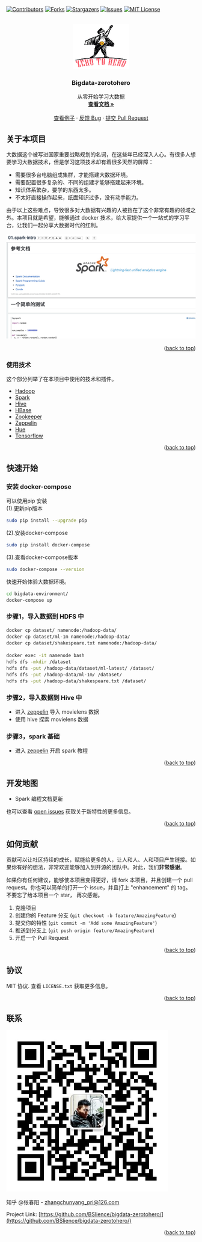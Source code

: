 <div id="top"></div>


<!-- PROJECT SHIELDS -->
<!--
*** I'm using markdown "reference style" links for readability.
*** Reference links are enclosed in brackets [ ] instead of parentheses ( ).
*** See the bottom of this document for the declaration of the reference variables
*** for contributors-url, forks-url, etc. This is an optional, concise syntax you may use.
*** https://www.markdownguide.org/basic-syntax/#reference-style-links
-->
[![Contributors][contributors-shield]][contributors-url]
[![Forks][forks-shield]][forks-url]
[![Stargazers][stars-shield]][stars-url]
[![Issues][issues-shield]][issues-url]
[![MIT License][license-shield]][license-url]



<!-- PROJECT LOGO -->
<br />
<div align="center">
  <a href="https://github.com/BSlience/bigdata-zerotohero">
    <img src="images/logo.png" alt="Logo" width="150" height="120">
  </a>

  <h3 align="center">Bigdata-zerotohero</h3>

  <p align="center">
    从零开始学习大数据
    <br />
    <a href="https://github.com/othneildrew/Best-README-Template"><strong>查看文档 »</strong></a>
    <br />
    <br />
    <a href="https://github.com/othneildrew/Best-README-Template">查看例子</a>
    ·
    <a href="https://github.com/othneildrew/Best-README-Template/issues">反馈 Bug</a>
    ·
    <a href="https://github.com/othneildrew/Best-README-Template/issues">提交 Pull Request</a>
  </p>
</div>



<!-- TABLE OF CONTENTS -->
<!-- <details>
  <summary>Table of Contents</summary>
  <ol>
    <li>
      <a href="#about-the-project">About The Project</a>
      <ul>
        <li><a href="#built-with">Built With</a></li>
      </ul>
    </li>
    <li>
      <a href="#getting-started">Getting Started</a>
      <ul>
        <li><a href="#prerequisites">Prerequisites</a></li>
        <li><a href="#installation">Installation</a></li>
      </ul>
    </li>
    <li><a href="#usage">Usage</a></li>
    <li><a href="#roadmap">Roadmap</a></li>
    <li><a href="#contributing">Contributing</a></li>
    <li><a href="#license">License</a></li>
    <li><a href="#contact">Contact</a></li>
    <li><a href="#acknowledgments">Acknowledgments</a></li>
  </ol>
</details> -->



<!-- ABOUT THE PROJECT -->
## 关于本项目

大数据这个被写进国家重要战略规划的名词，在这些年已经深入人心。有很多人想要学习大数据技术，但是学习这项技术却有着很多天然的屏障：

* 需要很多台电脑组成集群，才能搭建大数据环境。
* 需要配置很多复杂的、不同的组建才能够搭建起来环境。
* 知识体系繁杂，要学的东西太多。
* 不太好直接操作起来，纸面知识过多，没有动手能力。

由于以上这些难点，导致很多对大数据有兴趣的人被挡在了这个非常有趣的领域之外。本项目就是希望，能够通过 docker 技术，给大家提供一个一站式的学习平台，让我们一起分享大数据时代的红利。

[![Product Name Screen Shot][product-screenshot]](https://github.com/BSlience/bigdata-zerotohero)

<p align="right">(<a href="#top">back to top</a>)</p>



### 使用技术

这个部分列举了在本项目中使用的技术和插件。

* [Hadoop](https://hadoop.apache.org/)
* [Spark](https://spark.apache.org/)
* [Hive](https://hive.apache.org/)
* [HBase](https://hbase.apache.org/)
* [Zookeeper](https://zookeeper.apache.org/)
* [Zeppelin](https://zeppelin.apache.org/)
* [Hue](https://docs.gethue.com/quickstart/)
* [Tensorflow](https://www.tensorflow.org/)

<p align="right">(<a href="#top">back to top</a>)</p>

<!-- GETTING STARTED -->
## 快速开始
### 安装 docker-compose
可以使用pip 安装\
(1).更新pip版本
```bash
sudo pip install --upgrade pip
 ```
(2).安装docker-compose
```bash
sudo pip install docker-compose
 ```
(3).查看docker-compose版本
```bash
sudo docker-compose --version
 ```
 
快速开始体验大数据环境。

```bash
cd bigdata-environment/
docker-compose up
```

### 步骤1，导入数据到 HDFS 中
```bash
docker cp dataset/ namenode:/hadoop-data/ 
docker cp dataset/ml-1m namenode:/hadoop-data/ 
docker cp dataset/shakespeare.txt namenode:/hadoop-data/ 

docker exec -it namenode bash
hdfs dfs -mkdir /dataset
hdfs dfs -put /hadoop-data/dataset/ml-latest/ /dataset/
hdfs dfs -put /hadoop-data/ml-1m/ /dataset/
hdfs dfs -put /hadoop-data/shakespeare.txt /dataset/
```

### 步骤2，导入数据到 Hive 中 
- 进入 [zeppelin](http://localhost:8085/) 导入 movielens 数据
- 使用 hive 探索 movielens 数据

### 步骤3，spark 基础
- 进入 [zeppelin](http://localhost:8085/) 开启 spark 教程


<p align="right">(<a href="#top">back to top</a>)</p>



<!-- USAGE EXAMPLES -->
<!-- ## 如何使用

Use this space to show useful examples of how a project can be used. Additional screenshots, code examples and demos work well in this space. You may also link to more resources.

_For more examples, please refer to the [Documentation](https://example.com)_

<p align="right">(<a href="#top">back to top</a>)</p> -->



<!-- ROADMAP -->
## 开发地图

- Spark 编程文档更新

也可以查看 [open issues](https://github.com/BSlience/bigdata-zerotohero/issues) 获取关于新特性的更多信息。

<p align="right">(<a href="#top">back to top</a>)</p>


<!-- CONTRIBUTING -->
## 如何贡献

贡献可以让社区持续的成长，赋能给更多的人，让人和人、人和项目产生链接。如果你有好的想法，非常欢迎能够加入到开源的团队中。对此，我们**非常感谢**。

如果你有任何建议，能够使本项目变得更好，请 fork 本项目，并且创建一个 pull request。你也可以简单的打开一个 issue，并且打上 "enhancement" 的 tag。不要忘了给本项目一个 star， 再次感谢。

1. 克隆项目
2. 创建你的 Feature 分支 (`git checkout -b feature/AmazingFeature`)
3. 提交你的特性 (`git commit -m 'Add some AmazingFeature'`)
4. 推送到分支上 (`git push origin feature/AmazingFeature`)
5. 开启一个 Pull Request

<p align="right">(<a href="#top">back to top</a>)</p>



<!-- LICENSE -->
## 协议

MIT 协议. 查看 `LICENSE.txt` 获取更多信息。

<p align="right">(<a href="#top">back to top</a>)</p>


<!-- CONTACT -->
## 联系

![](images/wechat.jpg)

知乎 @张春阳 - zhangchunyang_pri@126.com

Project Link: [https://github.com/BSlience/bigdata-zerotohero/](https://github.com/BSlience/bigdata-zerotohero/)

<p align="right">(<a href="#top">back to top</a>)</p>



<!-- ACKNOWLEDGMENTS -->
<!-- ## 你可能会感兴趣

Use this space to list resources you find helpful and would like to give credit to. I've included a few of my favorites to kick things off!

* [Choose an Open Source License](https://choosealicense.com)
* [GitHub Emoji Cheat Sheet](https://www.webpagefx.com/tools/emoji-cheat-sheet)
* [Malven's Flexbox Cheatsheet](https://flexbox.malven.co/)
* [Malven's Grid Cheatsheet](https://grid.malven.co/)
* [Img Shields](https://shields.io)
* [GitHub Pages](https://pages.github.com)
* [Font Awesome](https://fontawesome.com)
* [React Icons](https://react-icons.github.io/react-icons/search)

<p align="right">(<a href="#top">back to top</a>)</p> -->



<!-- MARKDOWN LINKS & IMAGES -->
<!-- https://www.markdownguide.org/basic-syntax/#reference-style-links -->
[contributors-shield]: https://img.shields.io/github/contributors/BSlience/bigdata-zerotohero.svg?style=for-the-badge
[contributors-url]: https://github.com/BSlience/bigdata-zerotohero/graphs/contributors
[forks-shield]: https://img.shields.io/github/forks/BSlience/bigdata-zerotohero.svg?style=for-the-badge
[forks-url]: https://github.com/BSlience/bigdata-zerotohero/network/members
[stars-shield]: https://img.shields.io/github/stars/BSlience/bigdata-zerotohero.svg?style=for-the-badge
[stars-url]: https://github.com/BSlience/bigdata-zerotohero/stargazers
[issues-shield]: https://img.shields.io/github/issues/BSlience/bigdata-zerotohero.svg?style=for-the-badge
[issues-url]: https://github.com/BSlience/bigdata-zerotohero/issues
[license-shield]: https://img.shields.io/github/license/BSlience/bigdata-zerotohero.svg?style=for-the-badge
[license-url]: https://github.com/BSlience/bigdata-zerotohero/blob/master/LICENSE.txt
[product-screenshot]: images/product.jpg






